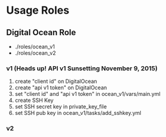 # Usage Roles
## Digital Ocean Role
* ./roles/ocean_v1
* ./roles/ocean_v2

### v1 (Heads up! API v1 Sunsetting November 9, 2015)
1. create "client id" on DigitalOcean
2. create "api v1 token" on DigitalOcean
3. set "client id" and "api v1 token" in ocean_v1/vars/main.yml
4. create SSH Key
5. set SSH secret key in private_key_file
6. set SSH pub key in ocean_v1/tasks/add_sshkey.yml

### v2
